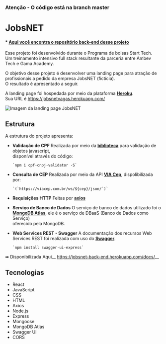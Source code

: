### Atenção - O código está na branch master ##


# __JobsNET__


#### * __[Aqui você encontra o  repositório back-end desse projeto](https://github.com/ludmillalopes/jobsnet_back-end)__




Esse projeto foi desenvolvido durante o Programa de bolsas Start Tech.<br />
Um treinamento intensivo full stack resultante da parceria entre Ambev Tech e Gama Academy.


O objetivo desse projeto é desenvolver uma landing page para atração de profissionais a pedido da empresa JobsNET (fictícia).<br />
O resultado é apresentado a seguir.


A landing page foi hospedada por meio da plataforma __[Heroku](https://www.npmjs.com/package/cpf-cnpj-validator)__.<br />
Sua URL é <https://jobsnetvagas.herokuapp.com/>


![Imagem da landing page JobsNET](https://drive.google.com/file/d/1RW5IntF4tCLnHNd8WWRopbv4KjZX9YgF/view?usp=sharing)




## __Estrutura__

A estrutura do projeto apresenta:

* __Validação de CPF__
Realizada por meio da __[biblioteca](https://www.npmjs.com/package/cpf-cnpj-validator)__ para validação de objetos javascript,<br />
disponível através do código:

      `npm i cpf-cnpj-validator -S`




* __Consulta de CEP__
Realizada por meio da API __[VIA Cep](https://viacep.com.br)__, dispolibilizada por:

      `(`https://viacep.com.br/ws/${cep}/json/`)`




* __Requisições HTTP__
Feitas por __[axios](https://axios-http.com/ptbr/docs/intro)__




* __Serviço de Banco de Dados__
O serviço de banco de dados utilizado foi o __[MongoDB Atlas](https://www.mongodb.com/pt-br/cloud/atlas/efficiency)__, ele é o serviço de DBaaS (Banco de Dados como Serviço)<br /> oferecido pela MongoDB.




* __Web Services REST - Swagger__
A documentação dos recursos Web Services REST foi realizada com uso do __[Swagger](https://swagger.io/)__.

      `npm install swagger-ui-express`


➡ Disponibilizada Aqui__ <https://jobsnet-back-end.herokuapp.com/docs/>__




## Tecnologias

* React
* JavaScript
* CSS
* HTML
* Axios
* Node.js
* Express
* Mongoose
* MongoDB Atlas
* Swagger UI
* CORS



